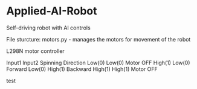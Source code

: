 # Applied-AI-Robot
Self-driving robot with AI controls

File sturcture:
motors.py - manages the motors for movement of the robot

L298N motor controller

Input1	Input2	Spinning Direction
Low(0)	Low(0)	Motor OFF
High(1)	Low(0)	Forward
Low(0)	High(1)	Backward
High(1)	High(1)	Motor OFF

test

